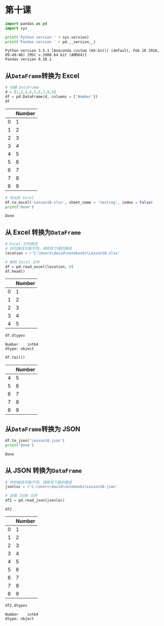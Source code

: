 # 第十课

```py
import pandas as pd
import sys
```

```py
print('Python version ' + sys.version)
print('Pandas version ' + pd.__version__)
```

```
Python version 3.5.1 |Anaconda custom (64-bit)| (default, Feb 16 2016, 09:49:46) [MSC v.1900 64 bit (AMD64)]
Pandas version 0.18.1
```

## 从`DataFrame`转换为 Excel

```py
# 创建 DataFrame
d = [1,2,3,4,5,6,7,8,9]
df = pd.DataFrame(d, columns = ['Number'])
df
```

|  | Number |
| --- | --- |
| 0 | 1 |
| 1 | 2 |
| 2 | 3 |
| 3 | 4 |
| 4 | 5 |
| 5 | 6 |
| 6 | 7 |
| 7 | 8 |
| 8 | 9 |

```py
# 导出到 Excel
df.to_excel('Lesson10.xlsx', sheet_name = 'testing', index = False)
print('Done')
```

```
Done
```

## 从 Excel 转换为`DataFrame`

```py
# Excel 文件路径
# 你的路径可能不同，请修改下面的路径
location = r'C:\Users\david\notebooks\Lesson10.xlsx'

# 解析 Excel 文件
df = pd.read_excel(location, 0)
df.head()
```


| | Number |
| --- | --- |
| 0 | 1 |
| 1 | 2 |
| 2 | 3 |
| 3 | 4 |
| 4 | 5 |

```py
df.dtypes
```

```
Number    int64
dtype: object
```

```py
df.tail()
```


| | Number |
| --- | --- |
| 4 | 5 |
| 5 | 6 |
| 6 | 7 |
| 7 | 8 |
| 8 | 9 |

## 从`DataFrame`转换为 JSON

```py
df.to_json('Lesson10.json')
print('Done')
```

```
Done
```

## 从 JSON 转换为`DataFrame`

```py
# 你的路径可能不同，请修改下面的路径
jsonloc = r'C:\Users\david\notebooks\Lesson10.json'

# 读取 JSON 文件
df2 = pd.read_json(jsonloc)
```

```
df2
```


| | Number |
| --- | --- |
| 0 | 1 |
| 1 | 2 |
| 2 | 3 |
| 3 | 4 |
| 4 | 5 |
| 5 | 6 |
| 6 | 7 |
| 7 | 8 |
| 8 | 9 |

```py
df2.dtypes
```

```
Number    int64
dtype: object
```
